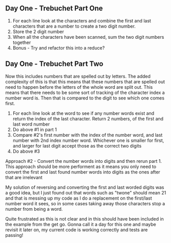 ## Day One - Trebuchet Part One

1. For each line look at the characters and combine the first
   and last characters that are a number to create a two
   digit number.
2. Store the 2 digit number
3. When all the characters have been scanned, sum the two
   digit numbers together
4. Bonus - Try and refactor this into a reduce?

## Day One - Trebuchet Part Two

Now this includes numbers that are spelled out by letters.
The added complexity of this is that this means that these
numbers that are spelled out need to happen before the
letters of the whole word are split out. This means that
there needs to be some sort of tracking of the character
index a number word is. Then that is compared to the digit
to see which one comes first.

1. For each line look at the word to see if any number words
   exist and return the index of the last character. Return 2
   numbers, of the first and last word number
2. Do above #1 in part 1
3. Compare #2's first number with the index of the number
   word, and last number with 2nd index number word. Whichever
   one is smaller for first, and larger for last digit accept
   those as the correct two digits
4. Do above #3

Approach #2 - Convert the number words into digits and then
rerun part 1. This approach should be more performent as it
means you only need to convert the first and last found
number words into digits as the ones after that are irrelevant

My solution of reversing and converting the first and
last worded digits was a good idea, but I just found out
that words such as "twone" should mean 21 and that is
messing up my code as I do a replacement on the first/last
number word it sees, so in some cases taking away those
characters stop a number from being a word.

Quite frustrated as this is not clear and in this should
have been included in the example from the get go. Gonna
call it a day for this one and maybe revisit it later on,
my current code is working correctly and tests are passing!
